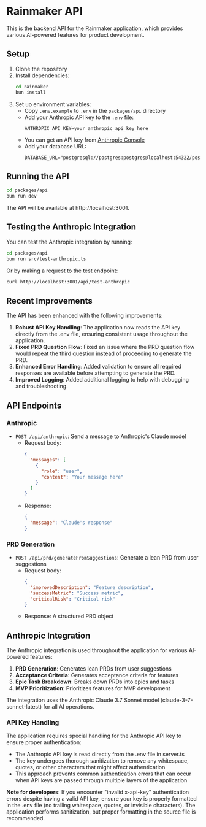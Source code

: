 # Rainmaker API

This is the backend API for the Rainmaker application, which provides various AI-powered features for product development.

## Setup

1. Clone the repository
2. Install dependencies:
   ```bash
   cd rainmaker
   bun install
   ```
3. Set up environment variables:
   - Copy `.env.example` to `.env` in the `packages/api` directory
   - Add your Anthropic API key to the `.env` file:
     ```
     ANTHROPIC_API_KEY=your_anthropic_api_key_here
     ```
   - You can get an API key from [Anthropic Console](https://console.anthropic.com/)
   - Add your database URL:
     ```
     DATABASE_URL="postgresql://postgres:postgres@localhost:54322/postgres"
     ```

## Running the API

```bash
cd packages/api
bun run dev
```

The API will be available at http://localhost:3001.

## Testing the Anthropic Integration

You can test the Anthropic integration by running:

```bash
cd packages/api
bun run src/test-anthropic.ts
```

Or by making a request to the test endpoint:

```bash
curl http://localhost:3001/api/test-anthropic
```

## Recent Improvements

The API has been enhanced with the following improvements:

1. **Robust API Key Handling**: The application now reads the API key directly from the .env file, ensuring consistent usage throughout the application.
2. **Fixed PRD Question Flow**: Fixed an issue where the PRD question flow would repeat the third question instead of proceeding to generate the PRD.
3. **Enhanced Error Handling**: Added validation to ensure all required responses are available before attempting to generate the PRD.
4. **Improved Logging**: Added additional logging to help with debugging and troubleshooting.

## API Endpoints

### Anthropic

- `POST /api/anthropic`: Send a message to Anthropic's Claude model
  - Request body:
    ```json
    {
      "messages": [
        {
          "role": "user",
          "content": "Your message here"
        }
      ]
    }
    ```
  - Response:
    ```json
    {
      "message": "Claude's response"
    }
    ```

### PRD Generation

- `POST /api/prd/generateFromSuggestions`: Generate a lean PRD from user suggestions
  - Request body:
    ```json
    {
      "improvedDescription": "Feature description",
      "successMetric": "Success metric",
      "criticalRisk": "Critical risk"
    }
    ```
  - Response: A structured PRD object

## Anthropic Integration

The Anthropic integration is used throughout the application for various AI-powered features:

1. **PRD Generation**: Generates lean PRDs from user suggestions
2. **Acceptance Criteria**: Generates acceptance criteria for features
3. **Epic Task Breakdown**: Breaks down PRDs into epics and tasks
4. **MVP Prioritization**: Prioritizes features for MVP development

The integration uses the Anthropic Claude 3.7 Sonnet model (claude-3-7-sonnet-latest) for all AI operations.

### API Key Handling

The application requires special handling for the Anthropic API key to ensure proper authentication:

- The Anthropic API key is read directly from the .env file in server.ts
- The key undergoes thorough sanitization to remove any whitespace, quotes, or other characters that might affect authentication
- This approach prevents common authentication errors that can occur when API keys are passed through multiple layers of the application

**Note for developers**: If you encounter "invalid x-api-key" authentication errors despite having a valid API key, ensure your key is properly formatted in the .env file (no trailing whitespace, quotes, or invisible characters). The application performs sanitization, but proper formatting in the source file is recommended.
